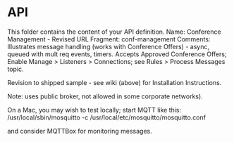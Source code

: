 # API
This folder contains the content of your API definition.
Name: Conference Management - Revised
URL Fragment: conf-management
Comments: Illustrates message handling (works with Conference Offers) - async, queued with mult req events, timers.
Accepts Approved Conference Offers; Enable Manage > Listeners > Connections; see Rules > Process Messages topic.

Revision to shipped sample - see wiki (above) for Installation Instructions.

Note: uses public broker, not allowed in some corporate networks).

On a Mac, you may wish to test locally; start MQTT like this:
/usr/local/sbin/mosquitto -c /usr/local/etc/mosquitto/mosquitto.conf

and consider MQTTBox for monitoring messages.

